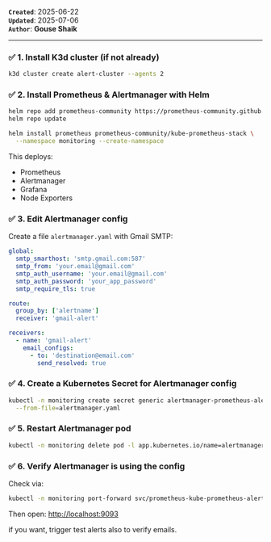 **`Created`**: 2025-06-22  
**`Updated`**: 2025-07-06  
**`Author`**: **Gouse Shaik**

---

### ✅ 1. **Install K3d cluster (if not already)**

```bash
k3d cluster create alert-cluster --agents 2
```

### ✅ 2. **Install Prometheus & Alertmanager with Helm**

```bash
helm repo add prometheus-community https://prometheus-community.github.io/helm-charts
helm repo update

helm install prometheus prometheus-community/kube-prometheus-stack \
  --namespace monitoring --create-namespace
```

This deploys:

- Prometheus
- Alertmanager
- Grafana
- Node Exporters

### ✅ 3. **Edit Alertmanager config**

Create a file `alertmanager.yaml` with Gmail SMTP:

```yaml
global:
  smtp_smarthost: 'smtp.gmail.com:587'
  smtp_from: 'your.email@gmail.com'
  smtp_auth_username: 'your.email@gmail.com'
  smtp_auth_password: 'your_app_password'
  smtp_require_tls: true

route:
  group_by: ['alertname']
  receiver: 'gmail-alert'

receivers:
  - name: 'gmail-alert'
    email_configs:
      - to: 'destination@email.com'
        send_resolved: true
```

### ✅ 4. **Create a Kubernetes Secret for Alertmanager config**

```bash
kubectl -n monitoring create secret generic alertmanager-prometheus-alertmanager \
  --from-file=alertmanager.yaml
```

### ✅ 5. **Restart Alertmanager pod**

```bash
kubectl -n monitoring delete pod -l app.kubernetes.io/name=alertmanager
```

### ✅ 6. **Verify Alertmanager is using the config**

Check via:

```bash
kubectl -n monitoring port-forward svc/prometheus-kube-prometheus-alertmanager 9093
```

Then open: [http://localhost:9093](http://localhost:9093/)

if you want, trigger test alerts also to verify emails.